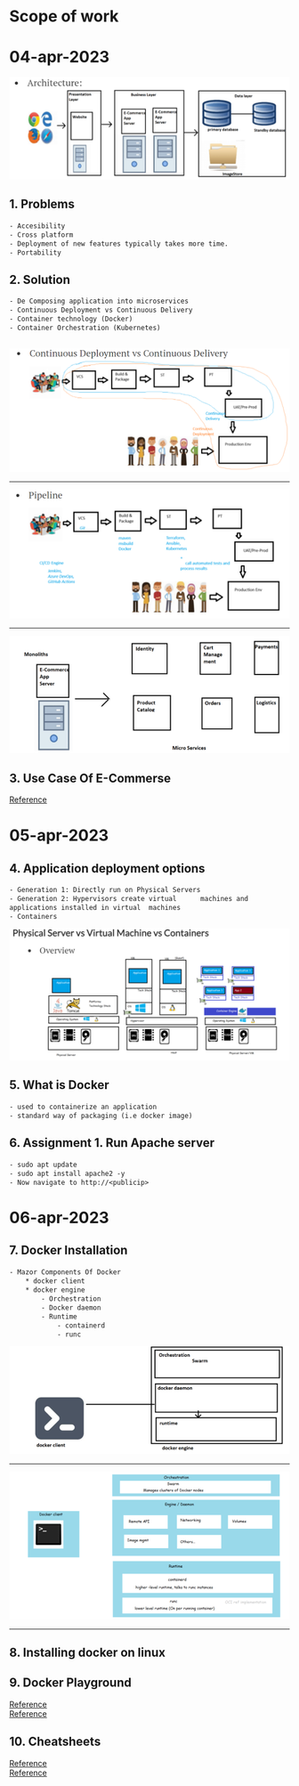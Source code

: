 # __Scope of work__

# 04-apr-2023
![image](../images/docker1.png)

## 1. Problems
    - Accesibility
    - Cross platform
    - Deployment of new features typically takes more time.
    - Portability

## 2. Solution
    - De Composing application into microservices
    - Continuous Deployment vs Continuous Delivery
    - Container technology (Docker)
    - Container Orchestration (Kubernetes)

##

![ci-cd](../images/docker2.png)
***
![pipeline](../images/docker3.png)
***
![monolith-to-microservice](../images/docker4.png)


## 3. Use Case Of E-Commerse 
[Reference](https://directdevops.blog/2022/01/04/devops-classroomnotes-04-jan-2022/)

# 05-apr-2023

## 4. Application deployment options

    - Generation 1: Directly run on Physical Servers
    - Generation 2: Hypervisors create virtual      machines and applications installed in virtual  machines
    - Containers

![image](../images/docker5.png)

## 5. What is Docker
    - used to containerize an application
    - standard way of packaging (i.e docker image)

## 6. Assignment 1. Run Apache server
    - sudo apt update
    - sudo apt install apache2 -y
    - Now navigate to http://<publicip>

# 06-apr-2023

## 7. Docker Installation
    - Mazor Components Of Docker
        * docker client
        * docker engine
            - Orchestration
            - Docker daemon
            - Runtime
                - containerd
                - runc


![docker-components](../images/docker6.png)
***
![docker-components](../images/docker7.png)
***
## 8. Installing docker on linux
    
## 9. Docker Playground
[Reference](https://labs.play-with-docker.com/)  
[Reference](https://hub.docker.com/)

## 10. Cheatsheets
[Reference](https://docs.docker.com/get-started/docker_cheatsheet.pdf)  
[Reference](https://dockerlabs.collabnix.com/docker/cheatsheet/)  


